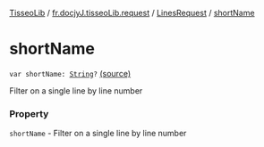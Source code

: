 [TisseoLib](../../index.md) / [fr.docjyJ.tisseoLib.request](../index.md) / [LinesRequest](index.md) / [shortName](./short-name.md)

# shortName

`var shortName: `[`String`](https://kotlinlang.org/api/latest/jvm/stdlib/kotlin/-string/index.html)`?` [(source)](https://github.com/docjyJ/TisseoLib/tree/master/src/main/kotlin/fr/docjyJ/tisseoLib/request/LinesRequest.kt#L26)

Filter on a single line by line number

### Property

`shortName` - Filter on a single line by line number